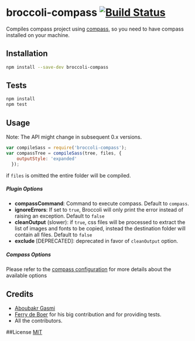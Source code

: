
# broccoli-compass [![Build Status](https://travis-ci.org/g13013/broccoli-compass.svg?branch=refactor)](https://travis-ci.org/g13013/broccoli-compass)

Compiles compass project using [compass](https://github.com/chriseppstein/compass), so you need to have compass installed on your machine.

## Installation

```bash
npm install --save-dev broccoli-compass
```

## Tests

```bash
npm install
npm test
```

## Usage

Note: The API might change in subsequent 0.x versions.

```js
var compileSass = require('broccoli-compass');
var compassTree = compileSass(tree, files, {
    outputStyle: 'expanded'
  });
```
if `files` is omitted the entire folder will be compiled.

##### Plugin Options

* **compassCommand**: Command to execute compass. Default to `compass`.
* **ignoreErrors**: If set to `true`, Broccoli will only print the error instead of raising an exception. Default to `false`
* **cleanOutput** (slower): if `true`, css files will be processed to extract the list of images and fonts to be copied, instead the destination folder will contain all files. Default to `false`
* **exclude** [DEPRECATED]: deprecated in favor of `cleanOutput` option.

##### Compass Options

Please refer to the [compass configuration](http://compass-style.org/help/documentation/configuration-reference/) for more details about the available options


## Credits
* [Aboubakr Gasmi](https://github.com/g13013)
* [Ferry de Boer](https://github.com/ferrydeboer) for his big contribution and for providing tests.
* All the contributors.

##License
[MIT](https://github.com/g13013/broccoli-compass/blob/master/LICENSE.md)
